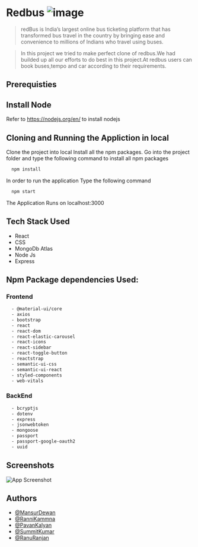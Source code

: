 # Redbus   ![image](https://www.redbus.in/i/59538b35953097248522a65b4b79650e.png)


> redBus is India’s largest online bus ticketing platform that has transformed bus travel in the country by bringing ease and convenience to millions of Indians who travel using buses.

> In this project we tried to make perfect clone of redbus.We had builded up all our efforts to do best in this project.At redbus users can book buses,tempo and car according to their requirements.

## Prerequisties
## Install Node
Refer to https://nodejs.org/en/ to install nodejs

## Cloning and Running the Appliction in local

Clone the project into local
Install all the npm packages. Go into the project folder and type the following command to install all npm packages
```bash
  npm install
```
In order to run the application Type the following command
```bash
  npm start
```
The Application Runs on localhost:3000

## Tech Stack Used
- React
- CSS
- MongoDb Atlas
- Node Js
- Express 

## Npm Package dependencies Used:

### Frontend
```bash 
  - @material-ui/core
  - axios
  - bootstrap
  - react
  - react-dom
  - react-elastic-carousel
  - react-icons
  - react-sidebar
  - react-toggle-button
  - reactstrap
  - semantic-ui-css
  - semantic-ui-react
  - styled-components
  - web-vitals
 ```
 ### BackEnd
```bash 
  - bcryptjs
  - dotenv
  - express
  - jsonwebtoken
  - mongoose
  - passport
  - passport-google-oauth2
  - uuid
 ```
 
 
 ## Screenshots

![App Screenshot](https://via.placeholder.com/468x300?text=App+Screenshot+Here)

## Authors

- [@MansurDewan](https://github.com/mansur3)
- [@RanniKammna](https://github.com/RaniKamna)
- [@PavanKalyan](https://github.com/Pavankalyan477)
- [@SummitKumar](https://github.com/sumit-krk)
- [@RanuRanjan](https://github.com/RanuRanjan)







